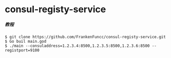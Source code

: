 # consul-registy-service

##### 教程

```
$ git clone https://github.com/FrankenFuncc/consul-registy-service.git
$ Go buil main.god
$ ./main --consuladdress=1.2.3.4:8500,1.2.3.5:8500,1.2.3.6:8500 --registport=9100
```


